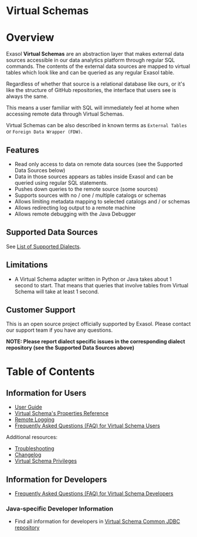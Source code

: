 # Virtual Schemas

# Overview

Exasol **Virtual Schemas** are an abstraction layer that makes external data sources accessible in our data analytics platform through regular SQL commands. The contents of the external data sources are mapped to virtual tables which look like and can be queried as any regular Exasol table.

Regardless of whether that source is a relational database like ours, or it's like the structure of GitHub repositories, the interface that users see is always the same.

This means a user familiar with SQL will immediately feel at home when accessing remote data through Virtual Schemas.

Virtual Schemas can be also described in known terms as `External Tables` or `Foreign Data Wrapper (FDW)`.

## Features

* Read only access to data on remote data sources (see the Supported Data Sources below)
* Data in those sources appears as tables inside Exasol and can be queried using regular SQL statements.
* Pushes down queries to the remote source (some sources)
* Supports sources with no / one / multiple catalogs or schemas
* Allows limiting metadata mapping to selected catalogs and / or schemas
* Allows redirecting log output to a remote machine
* Allows remote debugging with the Java Debugger

## Supported Data Sources

See [List of Supported Dialects](doc/user_guide/dialects.md).

## Limitations

* A Virtual Schema adapter written in Python or Java takes about 1 second to start. That means that queries that involve tables from Virtual Schema will take at least 1 second.

## Customer Support

This is an open source project officially supported by Exasol. Please contact our support team if you have any questions.

**NOTE: Please report dialect specific issues in the corresponding dialect repository (see the Supported Data Sources above)**

# Table of Contents

## Information for Users

* [User Guide](https://docs.exasol.com/database_concepts/virtual_schemas.htm)
* [Virtual Schema's Properties Reference](https://docs.exasol.com/database_concepts/virtual_schema/adapter_properties.htm)
* [Remote Logging](https://docs.exasol.com/database_concepts/virtual_schema/logging.htm)
* [Frequently Asked Questions (FAQ) for Virtual Schema Users](doc/user_guide/faq.md)

Additional resources:

* [Troubleshooting](doc/user_guide/troubleshooting.md)
* [Changelog](doc/changes/changelog.md)
* [Virtual Schema Privileges](https://docs.exasol.com/database_concepts/virtual_schema/virtual_schema_privilege.htm)

## Information for Developers

* [Frequently Asked Questions (FAQ) for Virtual Schema Developers](doc/developer_guide/faq.md)

### Java-specific Developer Information

* Find all information for developers in [Virtual Schema Common JDBC repository](https://github.com/exasol/virtual-schema-common-jdbc#information-for-developers)
